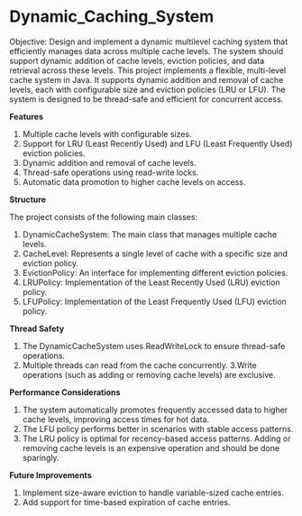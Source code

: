# Dynamic_Caching_System
Objective: Design and implement a dynamic multilevel caching system that efficiently manages data across multiple cache levels. The system should support dynamic addition of cache levels, eviction policies, and data retrieval across these levels.
This project implements a flexible, multi-level cache system in Java. It supports dynamic addition and removal of cache levels, each with configurable size and eviction policies (LRU or LFU). The system is designed to be thread-safe and efficient for concurrent access.

**Features**

1. Multiple cache levels with configurable sizes.
2. Support for LRU (Least Recently Used) and LFU (Least Frequently Used) eviction policies.
3. Dynamic addition and removal of cache levels.
4. Thread-safe operations using read-write locks.
5. Automatic data promotion to higher cache levels on access.


**Structure**

The project consists of the following main classes:

1. DynamicCacheSystem: The main class that manages multiple cache levels.
2. CacheLevel: Represents a single level of cache with a specific size and eviction policy.
3. EvictionPolicy: An interface for implementing different eviction policies.
4. LRUPolicy: Implementation of the Least Recently Used (LRU) eviction policy.
5. LFUPolicy: Implementation of the Least Frequently Used (LFU) eviction policy.

**Thread Safety**
1. The DynamicCacheSystem uses ReadWriteLock to ensure thread-safe operations.
2. Multiple threads can read from the cache concurrently.
3.Write operations (such as adding or removing cache levels) are exclusive.

**Performance Considerations**
1. The system automatically promotes frequently accessed data to higher cache levels, improving access times for hot data.
2. The LFU policy performs better in scenarios with stable access patterns.
3. The LRU policy is optimal for recency-based access patterns.
Adding or removing cache levels is an expensive operation and should be done sparingly.

**Future Improvements**
1. Implement size-aware eviction to handle variable-sized cache entries.
2. Add support for time-based expiration of cache entries.
